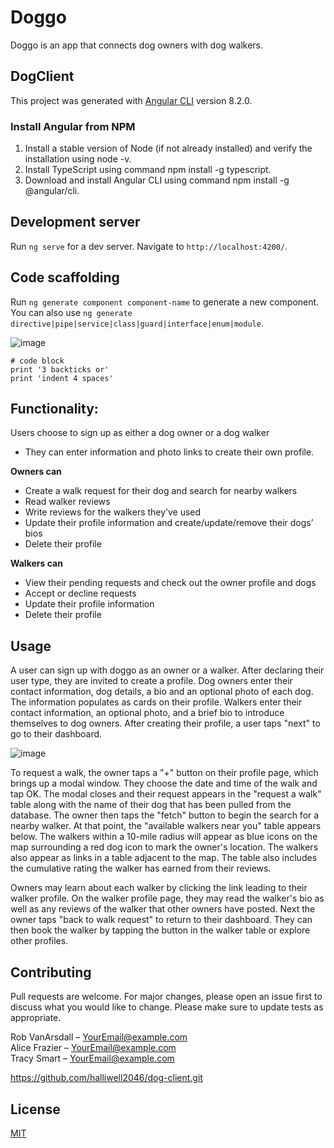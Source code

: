  # **Doggo**

Doggo is an app that connects dog owners with dog walkers. 



## DogClient
This project was generated with [Angular CLI](https://github.com/angular/angular-cli) version 8.2.0.

### Install Angular from NPM
1. Install a stable version of Node (if not already installed) and verify the installation using node -v.
2. Install TypeScript using command npm install -g typescript.
3. Download and install Angular CLI using command npm install -g @angular/cli.

## Development server
Run `ng serve` for a dev server. Navigate to `http://localhost:4200/`.

## Code scaffolding
Run `ng generate component component-name` to generate a new component. You can also use `ng generate directive|pipe|service|class|guard|interface|enum|module`.

![image](https://user-images.githubusercontent.com/49046404/65193589-a0fe5100-da49-11e9-98cb-860b7e9aac25.png)

```
# code block
print '3 backticks or'
print 'indent 4 spaces'
```



## Functionality:
Users choose to sign up as either a dog owner or a dog walker
* They can enter information and photo links to create their own profile. 

**Owners can**
* Create a walk request for their dog and search for nearby walkers 
* Read walker reviews
* Write reviews for the walkers they’ve used 
* Update their profile information and create/update/remove their dogs’ bios
* Delete their profile

**Walkers can**
* View their pending requests and check out the owner profile and dogs
* Accept or decline requests
* Update their profile information 
* Delete their profile



## Usage
A user can sign up with doggo as an owner or a walker. After declaring their user type, they are invited to create a profile. Dog owners enter their contact information, dog details, a bio and an optional photo of each dog. The information populates as cards on their profile. Walkers enter their contact information, an optional photo, and a brief bio to introduce themselves to dog owners. After creating their profile, a user taps "next" to go to their dashboard.

![image](https://user-images.githubusercontent.com/49046404/65195447-5252b600-da4d-11e9-9ed5-45a7dfca74b4.png)

To request a walk, the owner taps a "+" button on their profile page, which brings up a modal window. They choose the date and time of the walk and tap OK. The modal closes and their request appears in the "request a walk" table along with the name of their dog that has been pulled from the database. The owner then taps the "fetch" button to begin the search for a nearby walker. At that point, the "available walkers near you" table appears below. The walkers within a 10-mile radius will appear as blue icons on the map surrounding a red dog icon to mark the owner's location. The walkers also appear as links in a table adjacent to the map. The table also includes the cumulative rating the walker has earned from their reviews.

Owners may learn about each walker by clicking the link leading to their walker profile. On the walker profile page, they may read the walker's bio as well as any reviews of the walker that other owners have posted. Next the owner taps "back to walk request" to return to their dashboard. They can then book the walker by tapping the button in the walker table or explore other profiles.




## Contributing

Pull requests are welcome. For major changes, please open an issue first to discuss what you would like to change. Please make sure to update tests as appropriate.

Rob VanArsdall – YourEmail@example.com\
Alice Frazier – YourEmail@example.com\
Tracy Smart – YourEmail@example.com

https://github.com/halliwell2046/dog-client.git



## License
[MIT](https://choosealicense.com/licenses/mit/)
